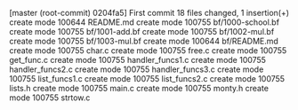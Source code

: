 [master (root-commit) 0204fa5] First commit
 18 files changed, 1 insertion(+)
 create mode 100644 README.md
 create mode 100755 bf/1000-school.bf
 create mode 100755 bf/1001-add.bf
 create mode 100755 bf/1002-mul.bf
 create mode 100755 bf/1003-mul.bf
 create mode 100644 bf/README.md
 create mode 100755 char.c
 create mode 100755 free.c
 create mode 100755 get_func.c
 create mode 100755 handler_funcs1.c
 create mode 100755 handler_funcs2.c
 create mode 100755 handler_funcs3.c
 create mode 100755 list_funcs1.c
 create mode 100755 list_funcs2.c
 create mode 100755 lists.h
 create mode 100755 main.c
 create mode 100755 monty.h
 create mode 100755 strtow.c
